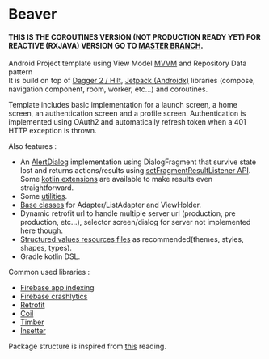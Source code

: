 # Beaver

#### THIS IS THE COROUTINES VERSION (NOT PRODUCTION READY YET) FOR REACTIVE (RXJAVA) VERSION GO TO [MASTER BRANCH](https://github.com/SamYStudiO/Beaver/tree/master).

Android Project template using View Model [MVVM](https://developer.android.com/topic/libraries/architecture/index.html) and Repository Data pattern  
It is build on top of [Dagger 2 / Hilt](https://github.com/google/dagger), [Jetpack (Androidx)](https://developer.android.com/jetpack/) libraries (compose, navigation component, room, worker, etc...) and coroutines.

Template includes basic implementation for a launch screen, a home screen, an authentication screen and a profile screen.
Authentication is implemented using OAuth2 and automatically refresh token when a 401 HTTP exception is thrown.

Also features :
- An [AlertDialog](https://github.com/SamYStudiO/Beaver/blob/master/app/src/main/kotlin/net/samystudio/beaver/ui/common/dialog/AlertDialog.kt) implementation using DialogFragment that survive state lost and returns actions/results using [setFragmentResultListener API](https://developer.android.com/guide/fragments/communicate#fragment-result). Some [kotlin extensions](https://github.com/SamYStudiO/Beaver/blob/master/app/src/main/kotlin/net/samystudio/beaver/ui/common/dialog/AlertDialog.kt#L568) are available to make results even straightforward.
- Some [utilities](https://github.com/SamYStudiO/Beaver/tree/master/app/src/main/kotlin/net/samystudio/beaver/util).
- [Base classes](https://github.com/SamYStudiO/Beaver/tree/master/app/src/main/kotlin/net/samystudio/beaver/ui/base/adapter) for Adapter/ListAdapter and ViewHolder.
- Dynamic retrofit url to handle multiple server url (production, pre production, etc...), selector screen/dialog for server not implemented here though.
- [Structured values resources files](https://github.com/SamYStudiO/Beaver/tree/master/app/src/main/res/values) as recommended(themes, styles, shapes, types).
- Gradle kotlin DSL.

Common used libraries :
- [Firebase app indexing](https://firebase.google.com/docs/app-indexing/)
- [Firebase crashlytics](https://firebase.google.com/docs/crashlytics/)
- [Retrofit](https://github.com/square/retrofit)
- [Coil](https://github.com/coil-kt/coil)
- [Timber](https://github.com/JakeWharton/timber)
- [Insetter](https://github.com/chrisbanes/insetter)

Package structure is inspired from [this](https://overflow.buffer.com/2016/09/26/android-rethinking-package-structure/) reading.